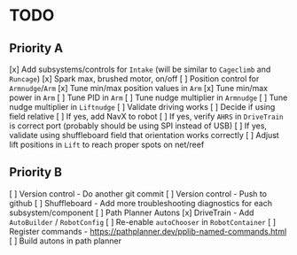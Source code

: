 # TODO

## Priority A
  [x] Add subsystems/controls for `Intake` (will be similar to `Cageclimb` and `Runcage`)
  [x] Spark max, brushed motor, on/off
[ ] Position control for `Armnudge`/`Arm`
  [x] Tune min/max position values in `Arm`
  [x] Tune min/max power in `Arm`
  [ ] Tune PID in `Arm`
  [ ] Tune nudge multiplier in `Armnudge`
  [ ] Tune nudge multiplier in `Liftnudge`
  [ ] Validate driving works
  [ ] Decide if using field relative
    [ ] If yes, add NavX to robot 
    [ ] If yes, verify `AHRS` in `DriveTrain` is correct port (probably should be using SPI instead of USB)
    [ ] If yes, validate using shuffleboard field that orientation works correctly
  [ ] Adjust lift positions in `Lift` to reach proper spots on net/reef

## Priority B

[ ] Version control - Do another git commit
[ ] Version control - Push to github
[ ] Shuffleboard - Add more troubleshooting diagnostics for each subsystem/component
[ ] Path Planner Autons
  [x] DriveTrain - Add `AutoBuilder` / `RobotConfig`
  [ ] Re-enable `autoChooser` in `RobotContainer`
  [ ] Register commands - https://pathplanner.dev/pplib-named-commands.html
  [ ] Build autons in path planner